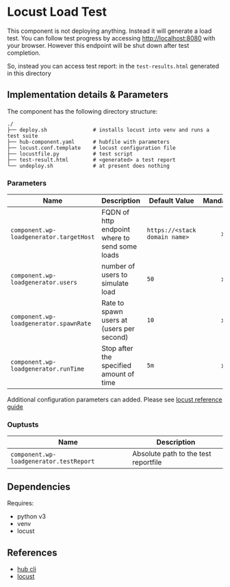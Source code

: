 # Locust Load Test

This component is not deploying anything. Instead it will generate a load test. You can follow test progress by accessing [http://localhost:8080](localhost:8080) with your browser. However this endpoint will be shut down after test completion.

So, instead you can access test report: in the `test-results.html` generated in this directory

## Implementation details & Parameters

The component has the following directory structure:

```text
./
├── deploy.sh               # installs locust into venv and runs a test suite
├── hub-component.yaml      # hubfile with parameters
├── locust.conf.template    # locust configuration file
├── locustfile.py           # test script
├── test-result.html        # <generated> a test report
└── undeploy.sh             # at present does nothing
```

### Parameters

| Name      | Description | Default Value | Mandatory?
| --------- | ---------   | --------- | :--:
| `component.wp-loadgenerator.targetHost` | FQDN of http endpoint where to send some loads | `https://<stack domain name>` | x
| `component.wp-loadgenerator.users` | number of users to simulate load | `50` | x
| `component.wp-loadgenerator.spawnRate` | Rate to spawn users at (users per second) | `10` | x
| `component.wp-loadgenerator.runTime` | Stop after the specified amount of time | `5m` | x

Additional configuration parameters can added. Please see [locust reference guide](https://docs.locust.io/en/stable/configuration.html)

### Ouptusts

| Name      | Description
| --------- | --------- 
| `component.wp-loadgenerator.testReport` | Absolute path to the test reportfile |

## Dependencies

Requires: 

* python v3 
* venv 
* locust 

## References

* [hub cli](https://github.com/agilestacks/hub/wiki)
* [locust](https://docs.locust.io/en/stable/configuration.html)
